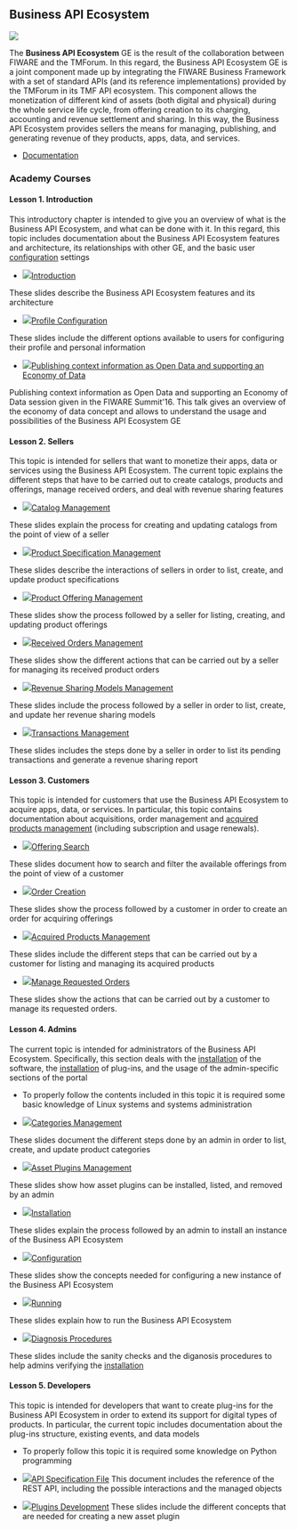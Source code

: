 <h2>Business API Ecosystem</h2>

[![](https://nexus.lab.fiware.org/repository/raw/public/badges/chapters/data-monetization.svg)](https://www.fiware.org/developers/catalogue/)

The **Business API Ecosystem** GE is the result of the collaboration between FIWARE and the TMForum. In this regard, the Business API Ecosystem GE is a joint component made up by integrating the FIWARE Business Framework with a set of standard APIs (and its reference implementations) provided by the TMForum in its TMF API ecosystem.
This component allows the monetization of different kind of assets (both digital and physical) during the whole service life cycle, from offering creation to its charging, accounting and revenue settlement and sharing. In this way, the Business API Ecosystem provides sellers the means for managing, publishing, and generating revenue of they products, apps, data, and services.

-   [Documentation](https://business-api-ecosystem.rtfd.io/)


<h3>Academy Courses</h3>


<h4>Lesson 1. Introduction</h4>

This introductory chapter is intended to give you an overview of what is the Business API Ecosystem, and what can be done with it. In this regard, this topic includes documentation about the Business API Ecosystem features and architecture, its relationships with other GE, and the basic user <a title="Configuration" href="https://edu.fiware.org/mod/url/view.php?id=989">configuration</a> settings


* <a href="https://edu.fiware.org/mod/url/view.php?id=993">![](https://fiware.github.io/academy/img/doc.svg)Introduction</a>

These slides describe the Business API Ecosystem features and its architecture

* <a href="https://edu.fiware.org/mod/url/view.php?id=973">![](https://fiware.github.io/academy/img/doc.svg)Profile Configuration</a>

These slides include the different options available to users for configuring their profile and personal information

* <a href="https://edu.fiware.org/mod/url/view.php?id=1036">![](https://fiware.github.io/academy/img/doc.svg)Publishing context information as Open Data and supporting an Economy of Data</a>

Publishing context information as Open Data and supporting an Economy of Data session given in the FIWARE Summit'16. This talk gives an overview of the economy of data concept and allows to understand the usage and possibilities of the Business API Ecosystem GE

<h4>Lesson 2. Sellers</h4>

This topic is intended for sellers that want to monetize their apps, data or services using the Business API Ecosystem. The current topic explains the different steps that have to be carried out to create catalogs, products and offerings, manage received orders, and deal with revenue sharing features



* <a href="https://edu.fiware.org/mod/url/view.php?id=956">![](https://fiware.github.io/academy/img/doc.svg)Catalog Management</a>

These slides explain the process for creating and updating catalogs from the point of view of a seller

* <a href="https://edu.fiware.org/mod/url/view.php?id=960">![](https://fiware.github.io/academy/img/doc.svg)Product Specification Management</a>

These slides describe the interactions of sellers in order to list, create, and update product specifications

* <a href="https://edu.fiware.org/mod/url/view.php?id=961">![](https://fiware.github.io/academy/img/doc.svg)Product Offering Management</a>

These slides show the process followed by a seller for listing, creating, and updating product offerings

* <a href="https://edu.fiware.org/mod/url/view.php?id=963">![](https://fiware.github.io/academy/img/doc.svg)Received Orders Management</a>

These slides show the different actions that can be carried out by a seller for managing its received product orders

* <a href="https://edu.fiware.org/mod/url/view.php?id=964">![](https://fiware.github.io/academy/img/doc.svg)Revenue Sharing Models Management</a>

These slides include the process followed by a seller in order to list, create, and update her revenue sharing models

* <a href="https://edu.fiware.org/mod/url/view.php?id=965">![](https://fiware.github.io/academy/img/doc.svg)Transactions Management</a>

These slides includes the steps done by a seller in order to list its pending transactions and generate a revenue sharing report

<h4>Lesson 3. Customers</h4>


This topic is intended for customers that use the Business API Ecosystem to acquire apps, data, or services. In particular, this topic contains documentation about acquisitions, order management and <a title="Acquired Products Management" href="https://edu.fiware.org/mod/url/view.php?id=970">acquired products management</a> (including subscription and usage renewals).


* <a href="https://edu.fiware.org/mod/url/view.php?id=968">![](https://fiware.github.io/academy/img/doc.svg)Offering Search</a>

These slides document how to search and filter the available offerings from the point of view of a customer

* <a href="https://edu.fiware.org/mod/url/view.php?id=969">![](https://fiware.github.io/academy/img/doc.svg)Order Creation</a>

These slides show the process followed by a customer in order to create an order for acquiring offerings

* <a href="https://edu.fiware.org/mod/url/view.php?id=970">![](https://fiware.github.io/academy/img/doc.svg)Acquired Products Management</a>

These slides include the different steps that can be carried out by a customer for listing and managing its acquired products

* <a href="https://edu.fiware.org/mod/url/view.php?id=972">![](https://fiware.github.io/academy/img/doc.svg)Manage Requested Orders</a>

These slides show the actions that can be carried out by a customer to manage its requested orders.


<h4>Lesson 4. Admins</h4>


The current topic is intended for administrators of the Business API Ecosystem. Specifically, this section deals with the <a title="Installation" href="https://edu.fiware.org/mod/url/view.php?id=988">installation</a> of the software, the <a title="Installation" href="https://edu.fiware.org/mod/url/view.php?id=988">installation</a> of plug-ins, and the usage of the admin-specific sections of the portal

* To properly follow the contents included in this topic it is required some basic knowledge of Linux systems and systems administration

* <a href="https://edu.fiware.org/mod/url/view.php?id=974">![](https://fiware.github.io/academy/img/doc.svg)Categories Management</a>

These slides document the different steps done by an admin in order to list, create, and update product categories

* <a href="https://edu.fiware.org/mod/url/view.php?id=992">![](https://fiware.github.io/academy/img/doc.svg)Asset Plugins Management</a>

These slides show how asset plugins can be installed, listed, and removed by an admin

* <a href="https://edu.fiware.org/mod/url/view.php?id=988">![](https://fiware.github.io/academy/img/doc.svg)Installation</a>

These slides explain the process followed by an admin to install an instance of the Business API Ecosystem

* <a href="https://edu.fiware.org/mod/url/view.php?id=989">![](https://fiware.github.io/academy/img/doc.svg)Configuration</a>

These slides show the concepts needed for configuring a new instance of the Business API Ecosystem

* <a href="https://edu.fiware.org/mod/url/view.php?id=991">![](https://fiware.github.io/academy/img/doc.svg)Running</a>

These slides explain how to run the Business API Ecosystem

* <a href="https://edu.fiware.org/mod/url/view.php?id=990">![](https://fiware.github.io/academy/img/doc.svg)Diagnosis Procedures</a>

These slides include the sanity checks and the diganosis procedures to help admins verifying the <a title="Installation" href="https://edu.fiware.org/mod/url/view.php?id=988">installation</a>

<h4>Lesson 5. Developers</h4>

This topic is intended for developers that want to create plug-ins for the Business API Ecosystem in order to extend its support for digital types of products. In particular, the current topic includes documentation about the plug-ins structure, existing events, and data models

* To properly follow this topic it is required some knowledge on Python programming



* <a href="https://fiware.github.io/academy/biz-ecosystem/API-Specification.pdf">![](https://fiware.github.io/academy/img/pdf.png)API Specification File</a>
This document includes the reference of the REST API, including the possible interactions and the managed objects

* <a href="https://edu.fiware.org/mod/url/view.php?id=987">![](https://fiware.github.io/academy/img/doc.svg)Plugins Development</a>
These slides include the different concepts that are needed for creating a new asset plugin




